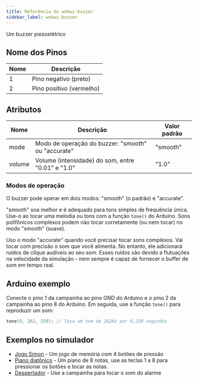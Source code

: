 ```yaml
---
title: Referência do wokwi-buzzer
sidebar_label: wokwi-buzzer
---
```


Um buzzer piezoelétrico

<wokwi-buzzer />

## Nome dos Pinos

| Nome | Descrição                |
| ---- | ------------------------ |
| 1    | Pino negativo (preto)    |
| 2    | Pino positivo (vermelho) |

## Atributos

| Nome   | Descrição                                          | Valor padrão  |
| ------ | -------------------------------------------------- | ------------- |
| mode   | Modo de operação do buzzer: "smooth" ou "accurate" | "smooth"      |
| volume | Volume (intensidade) do som, entre "0.01" e "1.0"  | "1.0"         |

### Modos de operação

O buzzer pode operar em dois modos: "smooth" (o padrão) e "accurate".

"smooth" soa melhor e é adequado para tons simples de frequência única. Use-o
ao tocar uma melodia ou tons com a função `tone()` do Arduino. Sons polifônicos complexos
podem não tocar corretamente (ou nem tocar) no modo "smooth" (suave).

Uso o modo "accurate" quando você precisar tocar sons complexos. Vai tocar com precisão
o som que você alimenta. No entanto, ele adicionará ruídos de clique audíveis ao seu som. Esses ruídos
são devido a flutuações na velocidade da simulação - nem sempre é capaz de fornecer o
buffer de som em tempo real.

## Arduino exemplo

Conecte o pino 1 da campainha ao pino GND do Arduino e o pino 2 da campainha ao pino 8 do Arduino. Em seguida, use a função `tone()` para reproduzir um som:

```cpp
tone(8, 262, 250); // Toca um tom de 262Hz por 0,250 segundos
```

## Exemplos no simulador

- [Jogo Simon](https://wokwi.com/projects/344891334169985618) - Um jogo de memória com 4 botões de pressão
- [Piano diatônico](https://wokwi.com/projects/291958456169005577) - Um piano de 8 notas, use as teclas 1 a 8 para pressionar os botões e tocar as notas.
- [Despertador](https://wokwi.com/projects/297787059514376717) - Use a campainha para tocar o som do alarme
